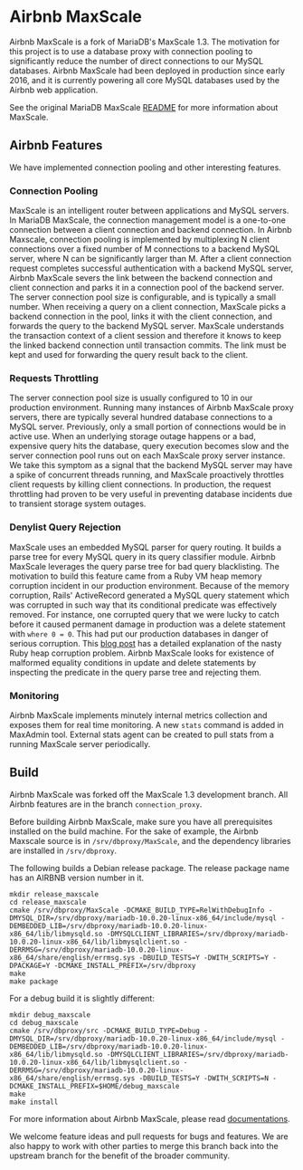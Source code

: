 # Airbnb MaxScale

Airbnb MaxScale is a fork of MariaDB's MaxScale 1.3. The motivation for this project is to use a database proxy with connection pooling to significantly reduce the number of direct connections to our MySQL databases. Airbnb MaxScale had been deployed in production since early 2016, and it is currently powering all core MySQL databases used by the Airbnb web application.

See the original MariaDB MaxScale [README](README_MARIADB.md) for more information about MaxScale.

## Airbnb Features

We have implemented connection pooling and other interesting features.

### Connection Pooling

MaxScale is an intelligent router between applications and MySQL servers. In MariaDB MaxScale, the connection management model is a one-to-one connection between a client connection and backend connection. In Airbnb Maxscale, connection pooling is implemented by multiplexing N client connections over a fixed number of M connections to a backend MySQL server, where N can be significantly larger than M. After a client connection request completes successful authentication with a backend MySQL server, Airbnb MaxScale severs the link between the backend connection and client connection and parks it in a connection pool of the backend server. The server connection pool size is configurable, and is typically a small number. When receiving a query on a client connection, MaxScale picks a backend connection in the pool, links it with the client connection, and forwards the query to the backend MySQL server. MaxScale understands the transaction context of a client session and therefore it knows to keep the linked backend connection until transaction commits. The link must be kept and used for forwarding the query result back to the client.

### Requests Throttling

The server connection pool size is usually configured to 10 in our production environment. Running many instances of Airbnb MaxScale proxy servers, there are typically several hundred database connections to a MySQL server. Previously, only a small portion of connections would be in active use. When an underlying storage outage happens or a bad, expensive query hits the database, query execution becomes slow and the server connection pool runs out on each MaxScale proxy server instance. We take this symptom as a signal that the backend MySQL server may have a spike of concurrent threads running, and MaxScale proactively throttles client requests by killing client connections. In production, the request throttling had proven to be very useful in preventing database incidents due to transient storage system outages.

### Denylist Query Rejection

MaxScale uses an embedded MySQL parser for query routing. It builds a parse tree for every MySQL query in its query classifier module. Airbnb MaxScale leverages the query parse tree for bad query blacklisting. The motivation to build this feature came from a Ruby VM heap memory corruption incident in our production environment. Because of the memory corruption, Rails' ActiveRecord generated a MySQL query statement which was corrupted in such way that its conditional predicate was effectively removed. For instance, one corrupted query that we were lucky to catch before it caused permanent damage in production was a delete statement with `where 0 = 0`. This had put our production databases in danger of serious corruption. This [blog post](http://webuild.envato.com/blog/tracking-down-ruby-heap-corruption/) has a detailed explanation of the nasty Ruby heap corruption problem. Airbnb MaxScale looks for existence of malformed equality conditions in update and delete statements by inspecting the predicate in the query parse tree and rejecting them.

### Monitoring

Airbnb MaxScale implements minutely internal metrics collection and exposes them for real time monitoring. A new `stats` command is added in MaxAdmin tool. External stats agent can be created to pull stats from a running MaxScale server periodically.

## Build

Airbnb MaxScale was forked off the MaxScale 1.3 development branch. All Airbnb features are in the branch `connection_proxy`.

Before building Airbnb MaxScale, make sure you have all prerequisites installed on the build machine. For the sake of example, the Airbnb Maxscale source is in `/srv/dbproxy/MaxScale`, and the dependency libraries are installed in `/srv/dbproxy`.

The following builds a Debian release package. The release package name has an AIRBNB version number in it.

```
mkdir release_maxscale
cd release_maxscale
cmake /srv/dbproxy/MaxScale -DCMAKE_BUILD_TYPE=RelWithDebugInfo -DMYSQL_DIR=/srv/dbproxy/mariadb-10.0.20-linux-x86_64/include/mysql -DEMBEDDED_LIB=/srv/dbproxy/mariadb-10.0.20-linux-x86_64/lib/libmysqld.so -DMYSQLCLIENT_LIBRARIES=/srv/dbproxy/mariadb-10.0.20-linux-x86_64/lib/libmysqlclient.so -DERRMSG=/srv/dbproxy/mariadb-10.0.20-linux-x86_64/share/english/errmsg.sys -DBUILD_TESTS=Y -DWITH_SCRIPTS=Y -DPACKAGE=Y -DCMAKE_INSTALL_PREFIX=/srv/dbproxy
make
make package
```

For a debug build it is slightly different:

```
mkdir debug_maxscale
cd debug_maxscale
cmake /srv/dbproxy/src -DCMAKE_BUILD_TYPE=Debug -DMYSQL_DIR=/srv/dbproxy/mariadb-10.0.20-linux-x86_64/include/mysql -DEMBEDDED_LIB=/srv/dbproxy/mariadb-10.0.20-linux-x86_64/lib/libmysqld.so -DMYSQLCLIENT_LIBRARIES=/srv/dbproxy/mariadb-10.0.20-linux-x86_64/lib/libmysqlclient.so -DERRMSG=/srv/dbproxy/mariadb-10.0.20-linux-x86_64/share/english/errmsg.sys -DBUILD_TESTS=Y -DWITH_SCRIPTS=N -DCMAKE_INSTALL_PREFIX=$HOME/debug_maxscale
make
make install
```

For more information about Airbnb MaxScale, please read [documentations](Documentation/Airbnb).

We welcome feature ideas and pull requests for bugs and features. We are also happy to work with other parties to merge this branch back into the upstream branch for the benefit of the broader community.
